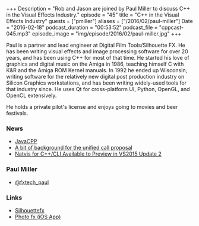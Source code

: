 +++
Description = "Rob and Jason are joined by Paul Miller to discuss C++ in the Visual Effects Industry."
episode = "45"
title = "C++ in the Visual Effects Industry"
guests = ["pmiller"]
aliases = ["/2016/02/paul-miller"]
Date = "2016-02-18"
podcast_duration = "00:53:52"
podcast_file = "cppcast-045.mp3"
episode_image = "img/episode/2016/02/paul-miller.jpg"
+++

Paul is a partner and lead engineer at Digital Film Tools/Silhouette FX. He has been writing visual effects and image processing software for over 20 years, and has been using C++ for most of that time. He started his love of graphics and digital music on the Amiga in 1986, teaching himself C with K&R and the Amiga ROM Kernel manuals. In 1992 he ended up Wisconsin, writing software for the relatively new digital post production industry on Silicon Graphics workstations, and has been writing widely-used tools for that industry since. He uses Qt for cross-platform UI, Python, OpenGL, and OpenCL extensively.

He holds a private pilot's license and enjoys going to movies and beer festivals.

### News ###

 - [JavaCPP](https://github.com/bytedeco/javacpp)
 - [A bit of background for the unified call proposal](https://isocpp.org/blog/2016/02/a-bit-of-background-for-the-unified-call-proposal)
 - [Natvis for C++/CLI Available to Preview in VS2015 Update 2](https://blogs.msdn.microsoft.com/vcblog/2016/02/12/natvis-for-ccli-available-to-preview-in-vs2015-update-2/)
 
### Paul Miller ###

 - [@fxtech_paul](https://twitter.com/fxtech_paul)

### Links ###

 - [Silhouettefx](http://www.silhouettefx.com/)
 - [Photo fx (iOS App)](https://itunes.apple.com/us/app/photo-fx/id300630942?mt=8)
